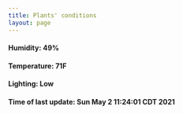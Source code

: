 ```yaml
---
title: Plants' conditions
layout: page
---
```



#### Humidity: 49%
#### Temperature: 71F
#### Lighting: Low
#### Time of last update: Sun May  2 11:24:01 CDT 2021
